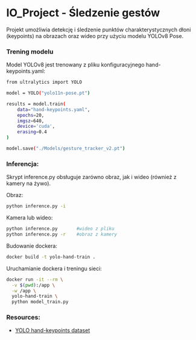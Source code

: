 # IO_Project - Śledzenie gestów

Projekt umożliwia detekcję i śledzenie punktów charakterystycznych dłoni (keypoints) na obrazach oraz wideo przy użyciu modelu YOLOv8 Pose.

### Trening modelu
Model YOLOv8 jest trenowany z pliku konfiguracyjnego hand-keypoints.yaml:

```bash
from ultralytics import YOLO

model = YOLO("yolo11n-pose.pt")

results = model.train(
    data="hand-keypoints.yaml", 
    epochs=20, 
    imgsz=640, 
    device='cuda',
    erasing=0.4
)

model.save("./Models/gesture_tracker_v2.pt")
```

### Inferencja:
Skrypt inference.py obsługuje zarówno obraz, jak i wideo (również z kamery na żywo).

Obraz:
```bash
python inference.py -i  
```

Kamera lub wideo:
```bash
python inference.py       #wideo z pliku
python inference.py -r    #obraz z kamery
```

Budowanie dockera:
```bash
docker build -t yolo-hand-train .
```

Uruchamianie dockera i treningu sieci:
```bash
docker run -it --rm \
  -v $(pwd):/app \
  -w /app \
  yolo-hand-train \
  python model_train.py
```

### Resources:
- [YOLO hand-keypoints dataset](https://docs.ultralytics.com/datasets/pose/hand-keypoints/)

